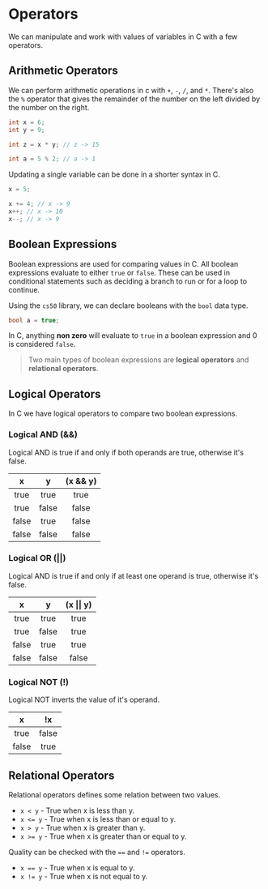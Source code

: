 # Operators

We can manipulate and work with values of variables in C with a few operators.

## Arithmetic Operators

We can perform arithmetic operations in c with `+`, `-`, `/`, and `*`. There's
also the `%` operator that gives the remainder of the number on the left divided
by the number on the right.

```c
int x = 6;
int y = 9;

int z = x * y; // z -> 15

int a = 5 % 2; // a -> 1
```

Updating a single variable can be done in a shorter syntax in C.

```c
x = 5;

x += 4; // x -> 9
x++; // x -> 10
x--; // x -> 9
```

## Boolean Expressions

Boolean expressions are used for comparing values in C. All boolean expressions
evaluate to either `true` or `false`. These can be used in conditional
statements such as deciding a branch to run or for a loop to continue.

Using the `cs50` library, we can declare booleans with the `bool` data type.

```c
bool a = true;
```

In C, anything **non zero** will evaluate to `true` in a boolean expression and
0 is considered `false`.

> Two main types of boolean expressions are **logical operators** and
> **relational operators**.

## Logical Operators

In C we have logical operators to compare two boolean expressions.

### Logical AND (&&)

Logical AND is true if and only if both operands are true, otherwise it's false.

|   x   |   y   | (x && y) |
| :---: | :---: | :------: |
| true  | true  |   true   |
| true  | false |  false   |
| false | true  |  false   |
| false | false |  false   |

### Logical OR (||)

Logical AND is true if and only if at least one operand is true, otherwise it's
false.

|   x   |   y   | (x \|\| y) |
| :---: | :---: | :--------: |
| true  | true  |    true    |
| true  | false |    true    |
| false | true  |    true    |
| false | false |   false    |

### Logical NOT (!)

Logical NOT inverts the value of it's operand.

|   x   |  !x   |
| :---: | :---: |
| true  | false |
| false | true  |

## Relational Operators

Relational operators defines some relation between two values.

-   `x < y` - True when x is less than y.
-   `x <= y` - True when x is less than or equal to y.
-   `x > y` - True when x is greater than y.
-   `x >= y` - True when x is greater than or equal to y.

Quality can be checked with the `==` and `!=` operators.

-   `x == y` - True when x is equal to y.
-   `x != y` - True when x is not equal to y.
